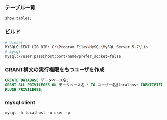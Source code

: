 ### テーブル一覧
```
show tables;
```
### ビルド
```bash
# diesel
MYSQLCLIENT_LIB_DIR: C:\Program Files\MySQL\MySQL Server 5.7\lib
# mysql
mysql://user:pass@host:port/name?prefer_socket=false
```

### GRANT構文の実行権限をもつユーザを作成
```sql
CREATE DATABASE データベース名;
GRANT ALL PRIVILEGES ON データベース名.* TO ユーザー名@localhost IDENTIFIED BY 'パスワード';
FLUSH PRIVILEGES;
```
### mysql client

```
mysql -h localhost -u user -p
```

